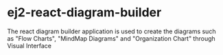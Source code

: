 # ej2-react-diagram-builder
The react diagram builder application is used to create the diagrams such as "Flow Charts", "MindMap Diagrams" and "Organization Chart" through Visual Interface
